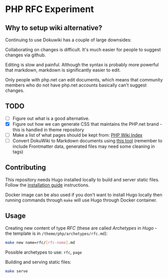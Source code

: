 PHP RFC Experiment
==================

## Why to setup wiki alternative?

Continuing to use Dokuwiki has a couple of large downsides:

Collaborating on changes is difficult. It's much easier for people 
to suggest changes via github.

Editing is slow and painful. Although the syntax is probably more 
powerful that markdown, markdown is significantly easier to edit.

Only people with php.net can edit documents, which means that 
community members who do not have php.net accounts basically can't 
suggest changes.

## TODO

* [ ] Figure out what is a good alternative.
* [x] Figure out how we can generate CSS that maintains the PHP.net 
  brand - this is handled in theme repository
* [ ] Make a list of what pages should be kept from: 
  [PHP Wiki Index](https://wiki.php.net/?do=index)
* [ ] Convert DokuWiki to Markdown documents using 
  [this tool](https://github.com/wgroeneveld/dokuwiki-to-hugo)
  (remember to include Frontmatter data, generated files may need 
  some cleaning in tags)

## Contributing

This repository needs Hugo installed locally to build and server static files.
Follow the [installation guide](https://gohugo.io/getting-started/installing/)
instructions.

Docker image can be also used if you don't want to install Hugo locally
then running commands through `make` will use Hugo through Docker container.

## Usage

Creating new content of type *RFC* (these are called _Archetypes_ 
in *Hugo* - the template is in `/theme/php/archetypes/rfc.md`):

```bash
make new name=rfc/[rfc-name].md
```

Possible archetypes to use: `rfc`, `page`

Building and serving static files:

```bash
make serve
```
